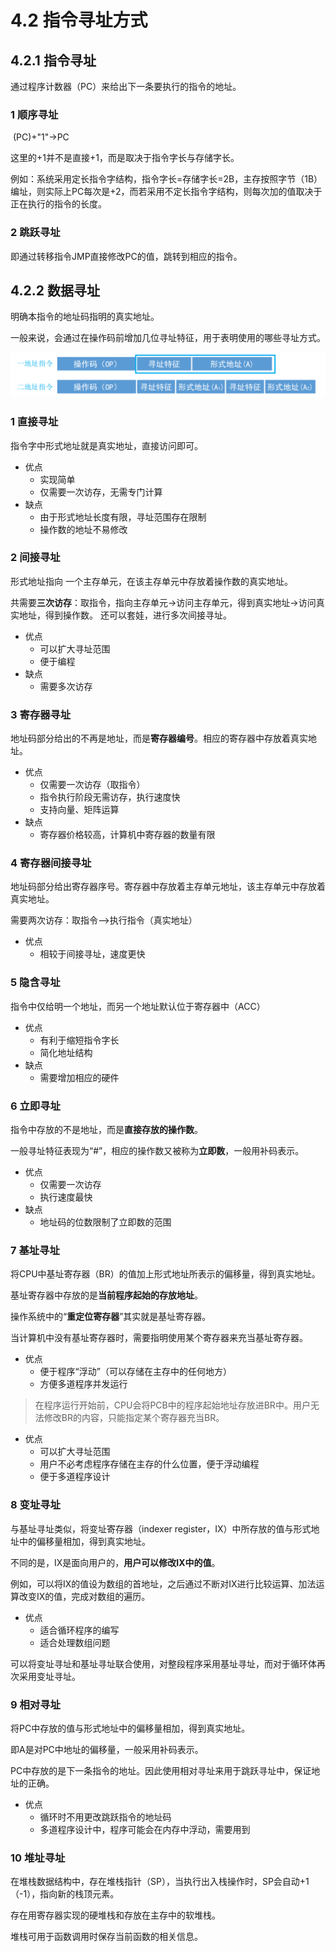 # 4.2 指令寻址方式

## 4.2.1 指令寻址

通过程序计数器（PC）来给出下一条要执行的指令的地址。

### 1 顺序寻址

​								(PC)+"1"→PC

这里的+1并不是直接+1，而是取决于指令字长与存储字长。

例如：系统采用定长指令字结构，指令字长=存储字长=2B，主存按照字节（1B）编址，则实际上PC每次是+2，而若采用不定长指令字结构，则每次加的值取决于正在执行的指令的长度。

### 2 跳跃寻址

即通过转移指令JMP直接修改PC的值，跳转到相应的指令。

## 4.2.2 数据寻址

明确本指令的地址码指明的真实地址。

一般来说，会通过在操作码前增加几位寻址特征，用于表明使用的哪些寻址方式。

![img](https://github.com/Aye10032/ComputerOrganizationNote/raw/main/.gitbook/assets/%E5%AF%BB%E5%9D%80%E7%89%B9%E5%BE%81.png)

### 1 直接寻址

指令字中形式地址就是真实地址，直接访问即可。

- 优点
  - 实现简单
  - 仅需要一次访存，无需专门计算
- 缺点
  - 由于形式地址长度有限，寻址范围存在限制
  - 操作数的地址不易修改

### 2 间接寻址

形式地址指向 一个主存单元，在该主存单元中存放着操作数的真实地址。

共需要**三次访存**：取指令，指向主存单元→访问主存单元，得到真实地址→访问真实地址，得到操作数。     还可以套娃，进行多次间接寻址。

- 优点
  - 可以扩大寻址范围
  - 便于编程
- 缺点
  - 需要多次访存

### 3 寄存器寻址

地址码部分给出的不再是地址，而是**寄存器编号**。相应的寄存器中存放着真实地址。

- 优点
  - 仅需要一次访存（取指令）
  - 指令执行阶段无需访存，执行速度快
  - 支持向量、矩阵运算
- 缺点
  - 寄存器价格较高，计算机中寄存器的数量有限

### 4 寄存器间接寻址

地址码部分给出寄存器序号。寄存器中存放着主存单元地址，该主存单元中存放着真实地址。

需要两次访存：取指令—>执行指令（真实地址）

- 优点
  - 相较于间接寻址，速度更快

### 5 隐含寻址

指令中仅给明一个地址，而另一个地址默认位于寄存器中（ACC）

- 优点
  - 有利于缩短指令字长
  - 简化地址结构
- 缺点
  - 需要增加相应的硬件

### 6 立即寻址

指令中存放的不是地址，而是**直接存放的操作数**。

一般寻址特征表现为“#”，相应的操作数又被称为**立即数**，一般用补码表示。

- 优点
  - 仅需要一次访存
  - 执行速度最快
- 缺点
  - 地址码的位数限制了立即数的范围

### 7 基址寻址

将CPU中基址寄存器（BR）的值加上形式地址所表示的偏移量，得到真实地址。

基址寄存器中存放的是**当前程序起始的存放地址**。

操作系统中的“**重定位寄存器**”其实就是基址寄存器。

当计算机中没有基址寄存器时，需要指明使用某个寄存器来充当基址寄存器。

- 优点
  - 便于程序“浮动”（可以存储在主存中的任何地方）
  - 方便多道程序并发运行

> 在程序运行开始前，CPU会将PCB中的程序起始地址存放进BR中。用户无法修改BR的内容，只能指定某个寄存器充当BR。

- 优点
  - 可以扩大寻址范围
  - 用户不必考虑程序存储在主存的什么位置，便于浮动编程
  - 便于多道程序设计

### 8 变址寻址

与基址寻址类似，将变址寄存器（indexer register，IX）中所存放的值与形式地址中的偏移量相加，得到真实地址。

不同的是，IX是面向用户的，**用户可以修改IX中的值**。

例如，可以将IX的值设为数组的首地址，之后通过不断对IX进行比较运算、加法运算改变IX的值，完成对数组的遍历。

- 优点
  - 适合循环程序的编写
  - 适合处理数组问题

可以将变址寻址和基址寻址联合使用，对整段程序采用基址寻址，而对于循环体再次采用变址寻址。

### 9 相对寻址

将PC中存放的值与形式地址中的偏移量相加，得到真实地址。

即A是对PC中地址的偏移量，一般采用补码表示。

PC中存放的是下一条指令的地址。因此使用相对寻址来用于跳跃寻址中，保证地址的正确。

- 优点
  - 循环时不用更改跳跃指令的地址码
  - 多道程序设计中，程序可能会在内存中浮动，需要用到

### 10 堆址寻址

在堆栈数据结构中，存在堆栈指针（SP），当执行出入栈操作时，SP会自动+1（-1），指向新的栈顶元素。

存在用寄存器实现的硬堆栈和存放在主存中的软堆栈。

堆栈可用于函数调用时保存当前函数的相关信息。


